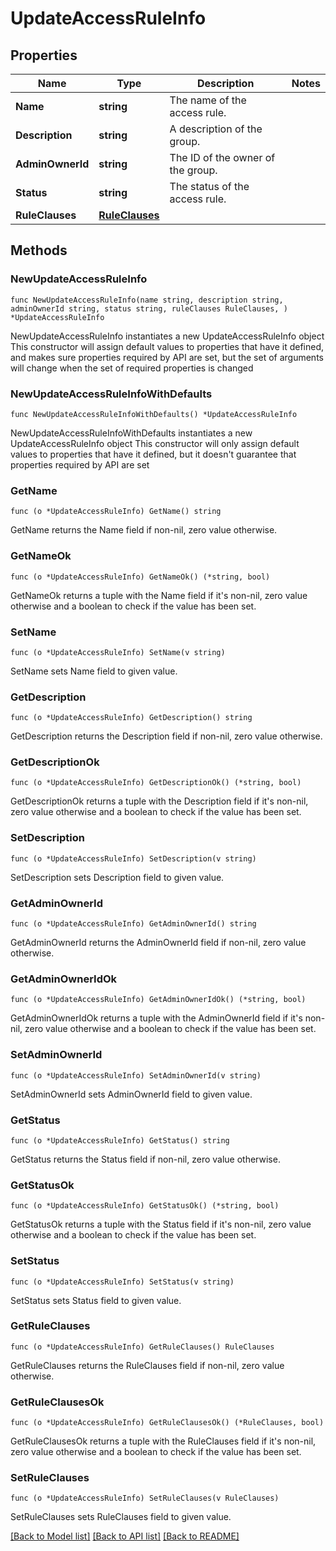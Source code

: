# UpdateAccessRuleInfo

## Properties

Name | Type | Description | Notes
------------ | ------------- | ------------- | -------------
**Name** | **string** | The name of the access rule. | 
**Description** | **string** | A description of the group. | 
**AdminOwnerId** | **string** | The ID of the owner of the group. | 
**Status** | **string** | The status of the access rule. | 
**RuleClauses** | [**RuleClauses**](RuleClauses.md) |  | 

## Methods

### NewUpdateAccessRuleInfo

`func NewUpdateAccessRuleInfo(name string, description string, adminOwnerId string, status string, ruleClauses RuleClauses, ) *UpdateAccessRuleInfo`

NewUpdateAccessRuleInfo instantiates a new UpdateAccessRuleInfo object
This constructor will assign default values to properties that have it defined,
and makes sure properties required by API are set, but the set of arguments
will change when the set of required properties is changed

### NewUpdateAccessRuleInfoWithDefaults

`func NewUpdateAccessRuleInfoWithDefaults() *UpdateAccessRuleInfo`

NewUpdateAccessRuleInfoWithDefaults instantiates a new UpdateAccessRuleInfo object
This constructor will only assign default values to properties that have it defined,
but it doesn't guarantee that properties required by API are set

### GetName

`func (o *UpdateAccessRuleInfo) GetName() string`

GetName returns the Name field if non-nil, zero value otherwise.

### GetNameOk

`func (o *UpdateAccessRuleInfo) GetNameOk() (*string, bool)`

GetNameOk returns a tuple with the Name field if it's non-nil, zero value otherwise
and a boolean to check if the value has been set.

### SetName

`func (o *UpdateAccessRuleInfo) SetName(v string)`

SetName sets Name field to given value.


### GetDescription

`func (o *UpdateAccessRuleInfo) GetDescription() string`

GetDescription returns the Description field if non-nil, zero value otherwise.

### GetDescriptionOk

`func (o *UpdateAccessRuleInfo) GetDescriptionOk() (*string, bool)`

GetDescriptionOk returns a tuple with the Description field if it's non-nil, zero value otherwise
and a boolean to check if the value has been set.

### SetDescription

`func (o *UpdateAccessRuleInfo) SetDescription(v string)`

SetDescription sets Description field to given value.


### GetAdminOwnerId

`func (o *UpdateAccessRuleInfo) GetAdminOwnerId() string`

GetAdminOwnerId returns the AdminOwnerId field if non-nil, zero value otherwise.

### GetAdminOwnerIdOk

`func (o *UpdateAccessRuleInfo) GetAdminOwnerIdOk() (*string, bool)`

GetAdminOwnerIdOk returns a tuple with the AdminOwnerId field if it's non-nil, zero value otherwise
and a boolean to check if the value has been set.

### SetAdminOwnerId

`func (o *UpdateAccessRuleInfo) SetAdminOwnerId(v string)`

SetAdminOwnerId sets AdminOwnerId field to given value.


### GetStatus

`func (o *UpdateAccessRuleInfo) GetStatus() string`

GetStatus returns the Status field if non-nil, zero value otherwise.

### GetStatusOk

`func (o *UpdateAccessRuleInfo) GetStatusOk() (*string, bool)`

GetStatusOk returns a tuple with the Status field if it's non-nil, zero value otherwise
and a boolean to check if the value has been set.

### SetStatus

`func (o *UpdateAccessRuleInfo) SetStatus(v string)`

SetStatus sets Status field to given value.


### GetRuleClauses

`func (o *UpdateAccessRuleInfo) GetRuleClauses() RuleClauses`

GetRuleClauses returns the RuleClauses field if non-nil, zero value otherwise.

### GetRuleClausesOk

`func (o *UpdateAccessRuleInfo) GetRuleClausesOk() (*RuleClauses, bool)`

GetRuleClausesOk returns a tuple with the RuleClauses field if it's non-nil, zero value otherwise
and a boolean to check if the value has been set.

### SetRuleClauses

`func (o *UpdateAccessRuleInfo) SetRuleClauses(v RuleClauses)`

SetRuleClauses sets RuleClauses field to given value.



[[Back to Model list]](../README.md#documentation-for-models) [[Back to API list]](../README.md#documentation-for-api-endpoints) [[Back to README]](../README.md)


